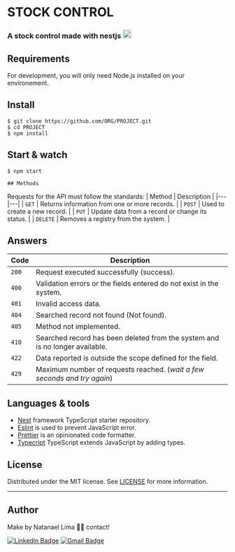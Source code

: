 # STOCK CONTROL

 ### A stock control made with nestjs <code><img height="20" src="https://docs.nestjs.com/assets/logo-small.svg"></code>

## Requirements

For development, you will only need Node.js installed on your environement.

## Install

    $ git clone https://github.com/ORG/PROJECT.git
    $ cd PROJECT
    $ npm install

## Start & watch

    $ npm start
    
    ## Methods
Requests for the API must follow the standards:
| Method | Description |
|---|---|
| `GET` | Returns information from one or more records. |
| `POST` | Used to create a new record. |
| `PUT` | Update data from a record or change its status. |
| `DELETE` | Removes a registry from the system. |


## Answers

| Code | Description |
|---|---|
| `200` | Request executed successfully (success).|
| `400` | Validation errors or the fields entered do not exist in the system.|
| `401` | Invalid access data.|
| `404` | Searched record not found (Not found).|
| `405` | Method not implemented.|
| `410` | Searched record has been deleted from the system and is no longer available.|
| `422` | Data reported is outside the scope defined for the field.|
| `429` | Maximum number of requests reached. (*wait a few seconds and try again*)|

## Languages & tools

- [Nest](https://github.com/nestjs/nest) framework TypeScript starter repository.
- [Eslint](https://eslint.org/) is used to prevent JavaScript error.
- [Prettier](https://prettier.io/docs/en/index.html) is an opinionated code formatter.
- [Typecript](https://www.typescriptlang.org/) TypeScript extends JavaScript by adding types.

## License

Distributed under the MIT license. See [LICENSE](LICENSE) for more information.

---

## Author

Make by Natanael Lima 👋🏽 contact!

[![Linkedin Badge](https://img.shields.io/badge/-Natanelvich-blue?style=flat-square&logo=Linkedin&logoColor=white&link=https://www.linkedin.com/in/natanaelvich/)](https://www.linkedin.com/in/natanaelvich/)
[![Gmail Badge](https://img.shields.io/badge/-taelima1997@gmail.com-red?style=flat-square&link=mailto:taelima1997@gmail.com)](mailto:taelima1997@gmail.com)

